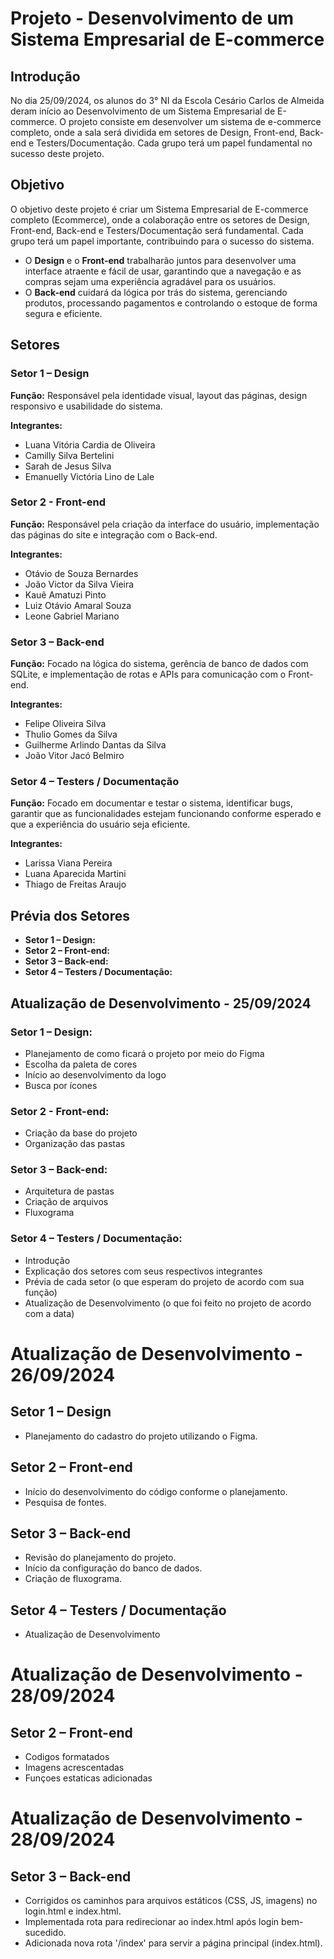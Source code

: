 # Projeto - Desenvolvimento de um Sistema Empresarial de E-commerce

## Introdução
No dia 25/09/2024, os alunos do 3° NI da Escola Cesário Carlos de Almeida deram início ao Desenvolvimento de um Sistema Empresarial de E-commerce. O projeto consiste em desenvolver um sistema de e-commerce completo, onde a sala será dividida em setores de Design, Front-end, Back-end e Testers/Documentação. Cada grupo terá um papel fundamental no sucesso deste projeto.

## Objetivo
O objetivo deste projeto é criar um Sistema Empresarial de E-commerce completo (Ecommerce), onde a colaboração entre os setores de Design, Front-end, Back-end e Testers/Documentação será fundamental. Cada grupo terá um papel importante, contribuindo para o sucesso do sistema.

- O **Design** e o **Front-end** trabalharão juntos para desenvolver uma interface atraente e fácil de usar, garantindo que a navegação e as compras sejam uma experiência agradável para os usuários.
- O **Back-end** cuidará da lógica por trás do sistema, gerenciando produtos, processando pagamentos e controlando o estoque de forma segura e eficiente.

## Setores

### Setor 1 – Design
**Função:** Responsável pela identidade visual, layout das páginas, design responsivo e usabilidade do sistema.

**Integrantes:**
- Luana Vitória Cardia de Oliveira
- Camilly Silva Bertelini
- Sarah de Jesus Silva
- Emanuelly Victória Lino de Lale

### Setor 2 - Front-end
**Função:** Responsável pela criação da interface do usuário, implementação das páginas do site e integração com o Back-end.

**Integrantes:**
- Otávio de Souza Bernardes
- João Victor da Silva Vieira 
- Kauê Amatuzi Pinto
- Luiz Otávio Amaral Souza 
- Leone Gabriel Mariano

### Setor 3 – Back-end
**Função:** Focado na lógica do sistema, gerência de banco de dados com SQLite, e implementação de rotas e APIs para comunicação com o Front-end.

**Integrantes:**
- Felipe Oliveira Silva
- Thulio Gomes da Silva
- Guilherme Arlindo Dantas da Silva
- João Vitor Jacó Belmiro

### Setor 4 – Testers / Documentação
**Função:** Focado em documentar e testar o sistema, identificar bugs, garantir que as funcionalidades estejam funcionando conforme esperado e que a experiência do usuário seja eficiente.

**Integrantes:**
- Larissa Viana Pereira
- Luana Aparecida Martini 
- Thiago de Freitas Araujo

## Prévia dos Setores

- **Setor 1 – Design:** 
- **Setor 2 – Front-end:** 
- **Setor 3 – Back-end:** 
- **Setor 4 – Testers / Documentação:** 

## Atualização de Desenvolvimento - 25/09/2024

### Setor 1 – Design:
- Planejamento de como ficará o projeto por meio do Figma
- Escolha da paleta de cores
- Início ao desenvolvimento da logo
- Busca por ícones 

### Setor 2 - Front-end:
- Criação da base do projeto
- Organização das pastas

### Setor 3 – Back-end:
- Arquitetura de pastas
- Criação de arquivos
- Fluxograma

### Setor 4 – Testers / Documentação:
- Introdução
- Explicação dos setores com seus respectivos integrantes
- Prévia de cada setor (o que esperam do projeto de acordo com sua função)
- Atualização de Desenvolvimento (o que foi feito no projeto de acordo com a data)

# Atualização de Desenvolvimento - 26/09/2024

## Setor 1 – Design
- Planejamento do cadastro do projeto utilizando o Figma.

## Setor 2 – Front-end
- Início do desenvolvimento do código conforme o planejamento.
- Pesquisa de fontes.

## Setor 3 – Back-end
- Revisão do planejamento do projeto.
- Início da configuração do banco de dados.
- Criação de fluxograma.

## Setor 4 – Testers / Documentação
- Atualização de Desenvolvimento


# Atualização de Desenvolvimento - 28/09/2024

## Setor 2 – Front-end
- Codigos formatados
- Imagens acrescentadas
- Funçoes estaticas adicionadas

# Atualização de Desenvolvimento - 28/09/2024

## Setor 3 – Back-end
- Corrigidos os caminhos para arquivos estáticos (CSS, JS, imagens) no login.html e index.html.
- Implementada rota para redirecionar ao index.html após login bem-sucedido.
- Adicionada nova rota '/index' para servir a página principal (index.html).
